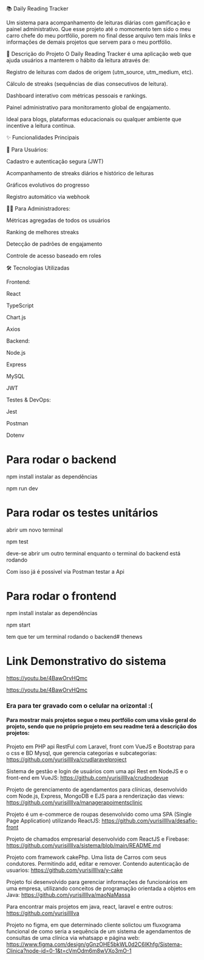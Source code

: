📚 Daily Reading Tracker

Um sistema para acompanhamento de leituras diárias com gamificação e painel administrativo. Que esse projeto até o momomento tem sido o meu carro chefe do meu portfólio, porem no final desse arquivo tem mais links e informações de demais projetos que servem para o meu portfólio.

🚀 Descrição do Projeto
O Daily Reading Tracker é uma aplicação web que ajuda usuários a manterem o hábito da leitura através de:

Registro de leituras com dados de origem (utm_source, utm_medium, etc).

Cálculo de streaks (sequências de dias consecutivos de leitura).

Dashboard interativo com métricas pessoais e rankings.

Painel administrativo para monitoramento global de engajamento.

Ideal para blogs, plataformas educacionais ou qualquer ambiente que incentive a leitura contínua.

✨ Funcionalidades Principais

👤 Para Usuários:

Cadastro e autenticação segura (JWT)

Acompanhamento de streaks diários e histórico de leituras

Gráficos evolutivos do progresso

Registro automático via webhook

👩💼 Para Administradores:

Métricas agregadas de todos os usuários

Ranking de melhores streaks

Detecção de padrões de engajamento

Controle de acesso baseado em roles

🛠 Tecnologias Utilizadas

Frontend:

React

TypeScript

Chart.js

Axios

Backend:

Node.js

Express

MySQL

JWT

Testes & DevOps:

Jest

Postman

Dotenv

# Para rodar o backend

npm install instalar as dependências

npm run dev

# Para rodar os testes unitários

abrir um novo terminal

npm test

deve-se abrir um outro terminal enquanto o terminal do backend está rodando

Com isso já é possivel via Postman testar a Api

# Para rodar o frontend

npm install instalar as dependências

npm start

tem que ter um terminal rodando o backend# thenews

# Link Demonstrativo do sistema

https://youtu.be/4BawOrvHQmc

https://youtu.be/4BawOrvHQmc

### Era para ter gravado com o celular na orizontal :(

#### Para mostrar mais projetos segue o meu portfólio com uma visão geral do projeto, sendo que no próprio projeto em seu readme terá a descrição dos projetos:

Projeto em PHP api RestFul com Laravel, front com VueJS e Bootstrap para o css e BD Mysql, que gerencia categorias e subcategorias: https://github.com/yurisillllva/crudlaravelproject

Sistema de gestão e login de usuários com uma api Rest em NodeJS e o front-end em VueJS: https://github.com/yurisillllva/crudnodevue 

Projeto de gerenciamento de agendamentos para clínicas, desenvolvido com Node.js, Express, MongoDB e EJS para a renderização das views: https://github.com/yurisillllva/managerapoimentsclinic 

Projeto é um e-commerce de roupas desenvolvido como uma SPA (Single Page Application) utilizando ReactJS: https://github.com/yurisillllva/desafio-front 

Projeto de chamados empresarial desenvolvido com ReactJS e Firebase: https://github.com/yurisillllva/sistema/blob/main/README.md 

Projeto com framework cakePhp. Uma lista de Carros com seus condutores. Permitindo add, editar e remover. Contendo autenticação de usuarios: https://github.com/yurisillllva/y-cake

Projeto foi desenvolvido para gerenciar informações de funcionários em uma empresa, utilizando conceitos de programação orientada a objetos em Java: https://github.com/yurisillllva/maoNaMassa 

Para encontrar mais projetos em java, react, laravel e entre outros: https://github.com/yurisillllva 

Projeto no figma, em que determinado cliente solictou um fluxograma funcional de como seria a sequência de um sistema de agendamentos de consultas de uma clínica via whatsapp e página web: https://www.figma.com/design/gGnzOHE5bkWL0d2C6lKhfg/Sistema-Clinica?node-id=0-1&t=cVmOdm6m8wVXo3mO-1 